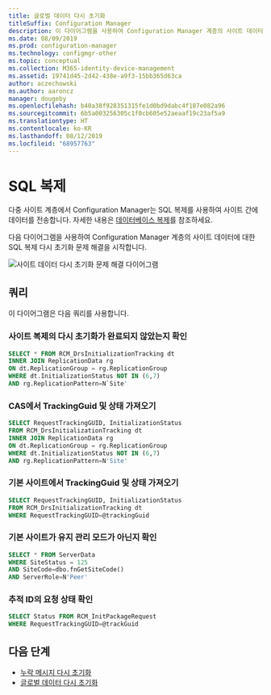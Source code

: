 ```yaml
---
title: 글로벌 데이터 다시 초기화
titleSuffix: Configuration Manager
description: 이 다이어그램을 사용하여 Configuration Manager 계층의 사이트 데이터에 대한 SQL 복제 다시 초기화 문제 해결을 시작합니다.
ms.date: 08/09/2019
ms.prod: configuration-manager
ms.technology: configmgr-other
ms.topic: conceptual
ms.collection: M365-identity-device-management
ms.assetid: 19741d45-2d42-438e-a9f3-15bb365d63ca
author: aczechowski
ms.author: aaroncz
manager: dougeby
ms.openlocfilehash: b40a38f928351315fe1d0bd9dabc4f187e082a96
ms.sourcegitcommit: 6b5a003256305c1f0cb605e52aeaaf19c23af5a9
ms.translationtype: HT
ms.contentlocale: ko-KR
ms.lasthandoff: 08/12/2019
ms.locfileid: "68957763"
---
```

# <a name="sql-replication"></a>SQL 복제

다중 사이트 계층에서 Configuration Manager는 SQL 복제를 사용하여 사이트 간에 데이터를 전송합니다. 자세한 내용은 [데이터베이스 복제](/sccm/core/plan-design/hierarchy/database-replication)를 참조하세요.

다음 다이어그램을 사용하여 Configuration Manager 계층의 사이트 데이터에 대한 SQL 복제 다시 초기화 문제 해결을 시작합니다.

![사이트 데이터 다시 초기화 문제 해결 다이어그램](media/site-data-reinit.svg)

## <a name="queries"></a>쿼리

이 다이어그램은 다음 쿼리를 사용합니다.

### <a name="check-if-site-replication-hasnt-finished-reinit"></a>사이트 복제의 다시 초기화가 완료되지 않았는지 확인

```sql
SELECT * FROM RCM_DrsInitializationTracking dt
INNER JOIN ReplicationData rg
ON dt.ReplicationGroup = rg.ReplicationGroup
WHERE dt.InitializationStatus NOT IN (6,7)
AND rg.ReplicationPattern=N`Site'
```

### <a name="get-the-trackingguid--status-from-the-cas"></a>CAS에서 TrackingGuid 및 상태 가져오기

```sql
SELECT RequestTrackingGUID, InitializationStatus
FROM RCM_DrsInitializationTracking dt
INNER JOIN ReplicationData rg
ON dt.ReplicationGroup = rg.ReplicationGroup
WHERE dt.InitializationStatus NOT IN (6,7)
AND rg.ReplicationPattern=N'Site'
```

### <a name="get-the-trackingguid--status-from-the-primary-site"></a>기본 사이트에서 TrackingGuid 및 상태 가져오기

```sql
SELECT RequestTrackingGUID, InitializationStatus
FROM RCM_DrsInitializationTracking dt
WHERE RequestTrackingGUID=@trackingGuid
```

### <a name="check-primary-site-isnt-in-maintenance-mode"></a>기본 사이트가 유지 관리 모드가 아닌지 확인

```sql
SELECT * FROM ServerData
WHERE SiteStatus = 125
AND SiteCode=dbo.fnGetSiteCode()
AND ServerRole=N'Peer'
```

### <a name="check-request-status-for-the-tracking-id"></a>추적 ID의 요청 상태 확인

```sql
SELECT Status FROM RCM_InitPackageRequest
WHERE RequestTrackingGUID=@trackGuid
```

## <a name="next-steps"></a>다음 단계

- [누락 메시지 다시 초기화](/sccm/core/servers/manage/replication/reinit-missing-message)
- [글로벌 데이터 다시 초기화](/sccm/core/servers/manage/replication/global-data-reinit)

